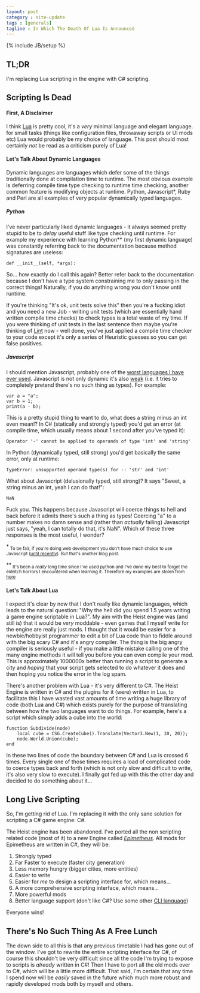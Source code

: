 ```yaml
---
layout: post
category : site-update
tags : [generals]
tagline : In Which The Death Of Lua Is Announced
---
```

{% include JB/setup %}


## TL;DR

I'm replacing Lua scripting in the engine with C# scripting.

## Scripting Is Dead

#### First, A Disclaimer

I think [Lua](http://www.lua.org/) is pretty cool, it's a _very_ minimal language and elegant language. for small tasks (things like configuration files, throwaway scripts or UI mods etc) Lua would probably be my choice of language. This post should most certainly *not* be read as a criticism purely of Lua!

#### Let's Talk About Dynamic Languages

Dynamic languages are languages which defer some of the things traditionally done at compilation time to runtime. The most obvious example is deferring compile time type checking to runtime time checking, another common feature is modifying objects at runtime. Python, Javascript\*, Ruby and Perl are all examples of very popular dynamically typed languages.

##### Python

I've never particularly liked dynamic languages - it always seemed pretty stupid to be to *delay* useful stuff like type checking until runtime. For example my experience with learning Python\** (my first dynamic language) was constantly referring back to the documentation because method signatures are useless:

    def __init__(self, *args):
    
So... how exactly do I call this again? Better refer back to the documentation because I don't have a type system constraining me to only passing in the correct things! Naturally, if you do anything wrong you don't know until runtime. 

If you're thinking "It's ok, unit tests solve this" then you're a fucking idiot and you need a new Job - writing unit tests (which are essentially hand written compile time checks) to check types is a total waste of my time. If you were thinking of unit tests in the last sentence then maybe you're thinking of [Lint](http://c2.com/cgi/wiki?PyChecker) now - well done, you've just applied a compile time checker to your code except it's only a series of Heuristic guesses so you can get false positives.

##### Javascript

I should mention Javascript, probably one of the [worst languages I have ever used](http://stackoverflow.com/a/359509/108234). Javascript is not only dynamic it's also [weak](https://en.wikipedia.org/wiki/Strong_and_weak_typing) (i.e. it tries to completely pretend there's no such thing as types). For example:

    var a = "a";
    var b = 1;
    print(a - b);
   
This is a pretty stupid thing to want to do, what does a string minus an int even mean!? In C# (statically and strongly typed) you'd get an error (at compile time, which usually means about 1 second after you've typed it):

    Operator '-' cannot be applied to operands of type 'int' and 'string'

In Python (dynamically typed, still strong) you'd get basically the same error, only at runtime:

    TypeError: unsupported operand type(s) for -: 'str' and 'int'
    
What about Javascript (delusionally typed, still strong)? It says "Sweet, a string minus an int, yeah I can do that!":

    NaN
    
Fuck you. This happens because Javascript will coerce things to hell and back before it admits there's such a thing as types! Coercing "a" to a number makes no damn sense and (rather than _actually_ failing) Javascript just says, "yeah, I can totally do that, it's NaN". Which of these three responses is the most useful, I wonder?

\*<sub> To be fair, if you're doing web development you don't have much choice to use Javascript ([until recently](http://www.typescriptlang.org/)). But that's another blog post. </sub>

\*\*<sub> It's been a *really* long time since I've used python and I've done my best to forget the eldritch horrors I encountered when learning it. Therefore my examples are stolen from [here](http://widgetsandshit.com/teddziuba/2008/12/python-makes-me-nervous.html)</sub>

#### Let's Talk About Lua

I expect it's clear by now that I don't really like dynamic languages, which leads to the natural question: "Why the hell did you spend 1.5 years writing a game engine scriptable in Lua?". My aim with the Heist engine was (and still is) that it would be *very* moddable - even games that I myself write for the engine are really just mods. I thought that it would be easier for a newbie/hobbyist programmer to edit a bit of Lua code than to fiddle around with the big scary C# and it's angry compiler. The thing is the big angry compiler is seriously useful - if you make a little mistake calling one of the many engine methods it will tell you before you can even compile your mod. This is approximately 1000000x better than running a script to generate a city and _hoping_ that your script gets selected to do whatever it does and then hoping you notice the error in the log spam.

There's another problem with Lua - it's very different to C#. The Heist Engine is written in C# and the plugins for it (were) written in Lua, to facilitate this I have wasted vast amounts of time writing a huge library of code (both Lua and C#) which exists purely for the purpose of translating between how the two languages want to do things. For example, here's a script which simply adds a cube into the world:

    function Subdivide(node)
        local cube = CSG.CreateCube().Translate(Vector3.New(1, 10, 20));
        node.World.Union(cube);
    end

In these two lines of code the boundary between C# and Lua is crossed 6 times. Every single one of those times requires a load of complicated code to coerce types back and forth (which is not only slow and difficult to write, it's also very slow to execute). I finally got fed up with this the other day and decided to do something about it...

## Long Live Scripting

So, I'm getting rid of Lua. I'm replacing it with the only sane solution for scripting a C# game engine: C#.

The Heist engine has been abandoned. I've ported all the non scripting related code (most of it) to a new Engine called *[Epimetheus](https://en.wikipedia.org/wiki/Epimetheus_(mythology))*. All mods for Epimetheus are written in C#, they will be:

1. Strongly typed
2. Far Faster to execute (faster city generation)
3. Less memory hungry (bigger cities, more entities)
4. Easier to write
5. Easier for *me* to design a scripting interface for, which means...
6. A more comprehensive scripting interface, which means...
7. More powerful mods
8. Better language support (don't like C#? Use some other [CLI language](https://en.wikipedia.org/wiki/List_of_CLI_languages))

Everyone wins!

## There's No Such Thing As A Free Lunch

The down side to all this is that any previous timetable I had has gone out of the window. I've got to rewrite the entire scripting interface for C#, of course this shouldn't be very difficult since all the code I'm trying to expose to scripts is *already* written in C#! Then I have to port all the old mods over to C#, which will be a little more difficult. That said, I'm certain that any time I spend now will be *easily* saved in the future which much more robust and rapidly developed mods both by myself and others.